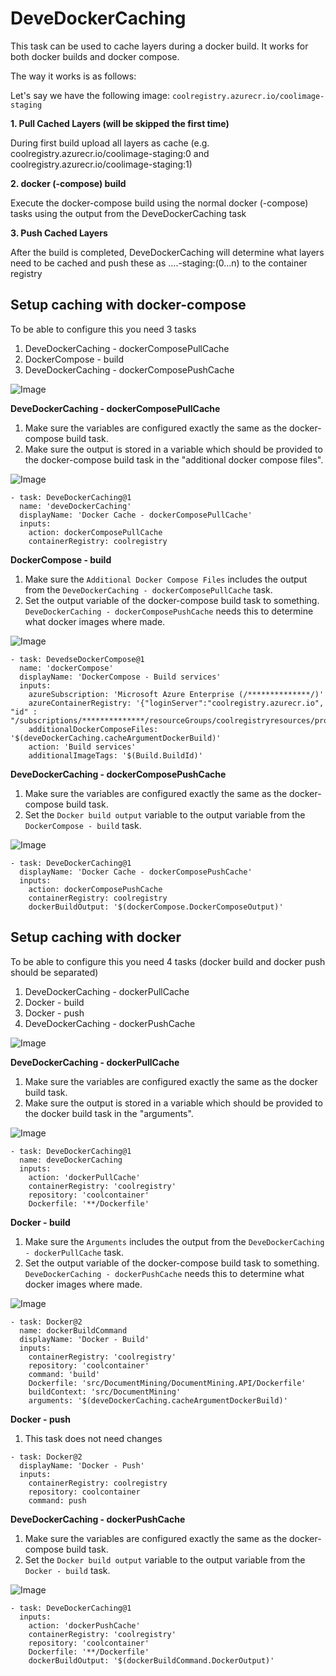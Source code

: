 # DeveDockerCaching

This task can be used to cache layers during a docker build. It works for both docker builds and docker compose.

The way it works is as follows:

Let's say we have the following image:
`coolregistry.azurecr.io/coolimage-staging`

**1. Pull Cached Layers (will be skipped the first time)**

During first build upload all layers as cache (e.g. coolregistry.azurecr.io/coolimage-staging:0 and coolregistry.azurecr.io/coolimage-staging:1)

**2. docker (-compose) build**

Execute the docker-compose build using the normal docker (-compose) tasks using the output from the DeveDockerCaching task

**3. Push Cached Layers**

After the build is completed, DeveDockerCaching will determine what layers need to be cached and push these as ....-staging:(0...n) to the container registry

## Setup caching with docker-compose

To be able to configure this you need 3 tasks

1. DeveDockerCaching - dockerComposePullCache
1. DockerCompose - build
1. DeveDockerCaching - dockerComposePushCache

![Image](Images/dockercompose_tasks.png)

**DeveDockerCaching - dockerComposePullCache**

1. Make sure the variables are configured exactly the same as the docker-compose build task.
1. Make sure the output is stored in a variable which should be provided to the docker-compose build task in the "additional docker compose files".

![Image](Images/devedockercache_dockercomposepullconfig.png)

```
- task: DeveDockerCaching@1
  name: 'deveDockerCaching'
  displayName: 'Docker Cache - dockerComposePullCache'
  inputs:
    action: dockerComposePullCache
    containerRegistry: coolregistry
```

**DockerCompose - build**

1. Make sure the `Additional Docker Compose Files` includes the output from the `DeveDockerCaching - dockerComposePullCache` task.
1. Set the output variable of the docker-compose build task to something. `DeveDockerCaching - dockerComposePushCache` needs this to determine what docker images where made.

![Image](Images/dockercomposeconfig.png)

```
- task: DevedseDockerCompose@1
  name: 'dockerCompose'
  displayName: 'DockerCompose - Build services'
  inputs:
    azureSubscription: 'Microsoft Azure Enterprise (/**************/)'
    azureContainerRegistry: '{"loginServer":"coolregistry.azurecr.io", "id" : "/subscriptions/**************/resourceGroups/coolregistryresources/providers/Microsoft.ContainerRegistry/registries/coolregistry"}'
    additionalDockerComposeFiles: '$(deveDockerCaching.cacheArgumentDockerBuild)'
    action: 'Build services'
    additionalImageTags: '$(Build.BuildId)'
```

**DeveDockerCaching - dockerComposePushCache**

1. Make sure the variables are configured exactly the same as the docker-compose build task.
1. Set the `Docker build output` variable to the output variable from the `DockerCompose - build` task.

![Image](Images/devedockercache_dockercomposepushconfig.png)


```
- task: DeveDockerCaching@1
  displayName: 'Docker Cache - dockerComposePushCache'
  inputs:
    action: dockerComposePushCache
    containerRegistry: coolregistry
    dockerBuildOutput: '$(dockerCompose.DockerComposeOutput)'
```

## Setup caching with docker

To be able to configure this you need 4 tasks (docker build and docker push should be separated)

1. DeveDockerCaching - dockerPullCache
1. Docker - build
1. Docker - push
1. DeveDockerCaching - dockerPushCache

![Image](Images/docker_tasks.png)

**DeveDockerCaching - dockerPullCache**

1. Make sure the variables are configured exactly the same as the docker build task.
1. Make sure the output is stored in a variable which should be provided to the docker build task in the "arguments".

![Image](Images/devedockercache_dockerpullconfig.png)

```
- task: DeveDockerCaching@1
  name: deveDockerCaching
  inputs:
    action: 'dockerPullCache'
    containerRegistry: 'coolregistry'
    repository: 'coolcontainer'
    Dockerfile: '**/Dockerfile'
```

**Docker - build**

1. Make sure the `Arguments` includes the output from the `DeveDockerCaching - dockerPullCache` task.
1. Set the output variable of the docker-compose build task to something. `DeveDockerCaching - dockerPushCache` needs this to determine what docker images where made.

![Image](Images/dockerconfig.png)

```
- task: Docker@2
  name: dockerBuildCommand
  displayName: 'Docker - Build'
  inputs:
    containerRegistry: 'coolregistry'
    repository: 'coolcontainer'
    command: 'build'
    Dockerfile: 'src/DocumentMining/DocumentMining.API/Dockerfile'
    buildContext: 'src/DocumentMining'
    arguments: '$(deveDockerCaching.cacheArgumentDockerBuild)'
```

**Docker - push**

1. This task does not need changes

```
- task: Docker@2
  displayName: 'Docker - Push'
  inputs:
    containerRegistry: coolregistry
    repository: coolcontainer
    command: push
```

**DeveDockerCaching - dockerPushCache**

1. Make sure the variables are configured exactly the same as the docker-compose build task.
1. Set the `Docker build output` variable to the output variable from the `Docker - build` task.

![Image](Images/devedockercache_dockerpushconfig.png)

```
- task: DeveDockerCaching@1
  inputs:
    action: 'dockerPushCache'
    containerRegistry: 'coolregistry'
    repository: 'coolcontainer'
    Dockerfile: '**/Dockerfile'
    dockerBuildOutput: '$(dockerBuildCommand.DockerOutput)'
```